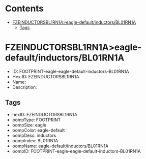 



Contents
========

* [FZEINDUCTORSBL1RN1A>eagle-default/inductors/BL01RN1A](#fzeinductorsbl1rn1aeagle-defaultinductorsbl01rn1a)
	* [Tags](#tags)

# FZEINDUCTORSBL1RN1A>eagle-default/inductors/BL01RN1A

- ID: FOOTPRINT-eagle-eagle-default-inductors-BL01RN1A
- Hex ID: FZEINDUCTORSBL1RN1A
- Name: 
- Description: 

## Tags

- hexID: FZEINDUCTORSBL1RN1A
- oompType: FOOTPRINT
- oompSize: eagle
- oompColor: eagle-default
- oompDesc: inductors
- oompIndex: BL01RN1A
- oompName: eagle-default/inductors/BL01RN1A
- oompID: FOOTPRINT-eagle-eagle-default-inductors-BL01RN1A
